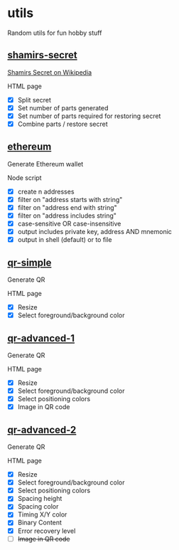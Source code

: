 # utils
Random utils for fun hobby stuff

## [shamirs-secret](https://github.com/peferb/utils/tree/main/shamirs-secret)
[Shamirs Secret on Wikipedia](https://en.wikipedia.org/wiki/Shamir%27s_secret_sharing)

HTML page
- [X] Split secret
- [X] Set number of parts generated 
- [X] Set number of parts required for restoring secret 
- [X] Combine parts / restore secret

## [ethereum](https://github.com/peferb/utils/tree/main/ethereum)
Generate Ethereum wallet

Node script 
- [X] create n addresses
- [X] filter on "address starts with string"
- [X] filter on "address end with string"
- [X] filter on "address includes string"
- [X] case-sensitive OR case-insensitive 
- [X] output includes private key, address AND mnemonic 
- [X] output in shell (default) or to file 

## [qr-simple](https://github.com/peferb/utils/tree/main/qr-simple)
Generate QR

HTML page
- [X] Resize
- [X] Select foreground/background color

## [qr-advanced-1](https://github.com/peferb/utils/tree/main/qr-advanced-1)
Generate QR

HTML page
- [X] Resize
- [X] Select foreground/background color
- [X] Select positioning colors
- [X] Image in QR code

## [qr-advanced-2](https://github.com/peferb/utils/tree/main/qr-advanced-2)
Generate QR

HTML page
- [X] Resize
- [X] Select foreground/background color
- [X] Select positioning colors
- [X] Spacing height
- [X] Spacing color
- [X] Timing X/Y color
- [X] Binary Content
- [X] Error recovery level
- [ ] 	~~Image in QR code~~
